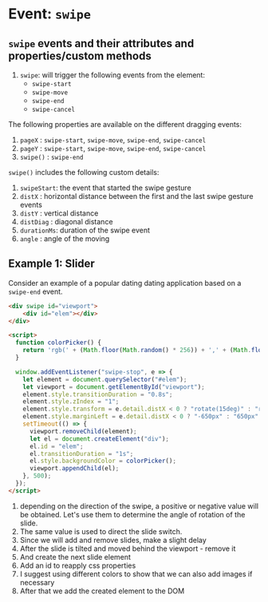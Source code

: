 # Event: `swipe`

## `swipe` events and their attributes and properties/custom methods

1. `swipe`: will trigger the following events from the element:
   * `swipe-start`
   * `swipe-move`
   * `swipe-end`
   * `swipe-cancel`
   
The following properties are available on the different dragging events:

1. `pageX` : `swipe-start`, `swipe-move`, `swipe-end`, `swipe-cancel`
2. `pageY` : `swipe-start`, `swipe-move`, `swipe-end`, `swipe-cancel`
3. `swipe()` : `swipe-end`

`swipe()` includes the following custom details:
1. `swipeStart`: the event that started the swipe gesture
2. `distX` : horizontal distance between the first and the last swipe gesture events
3. `distY` : vertical distance
4. `distDiag` : diagonal distance
5. `durationMs`: duration of the swipe event
6. `angle` : angle of the moving

## Example 1: Slider
Consider an example of a popular dating dating application based on a `swipe-end` event.
```html
<div swipe id="viewport">
    <div id="elem"></div>
</div>

<script>
  function colorPicker() {
    return 'rgb(' + (Math.floor(Math.random() * 256)) + ',' + (Math.floor(Math.random() * 256)) + ',' + (Math.floor(Math.random() * 256)) + ')';
  }

  window.addEventListener("swipe-stop", e => {
    let element = document.querySelector("#elem"); 
    let viewport = document.getElementById("viewport");
    element.style.transitionDuration = "0.8s";
    element.style.zIndex = "1";
    element.style.transform = e.detail.distX < 0 ? "rotate(15deg)" : "rotate(-15deg)";            //[1]
    element.style.marginLeft = e.detail.distX < 0 ? "-650px" : "650px";                           //[2]
    setTimeout(() => {                                                                            //[3]
      viewport.removeChild(element);                                                              //[4]
      let el = document.createElement("div");                                                     //[5]
      el.id = "elem";                                                                             //[6]
      el.transitionDuration = "1s";
      el.style.backgroundColor = colorPicker();                                                   //[7]
      viewport.appendChild(el);                                                                   //[8]
    }, 500);
  });
</script>
```
1. depending on the direction of the swipe, a positive or negative value will be obtained. Let's use them to determine the angle of rotation of the slide.
2. The same value is used to direct the slide switch.
3. Since we will add and remove slides, make a slight delay
4. After the slide is tilted and moved behind the viewport - remove it
5. And create the next slide element
6. Add an id to reapply css properties
7. I suggest using different colors to show that we can also add images if necessary
8. After that we add the created element to the DOM



